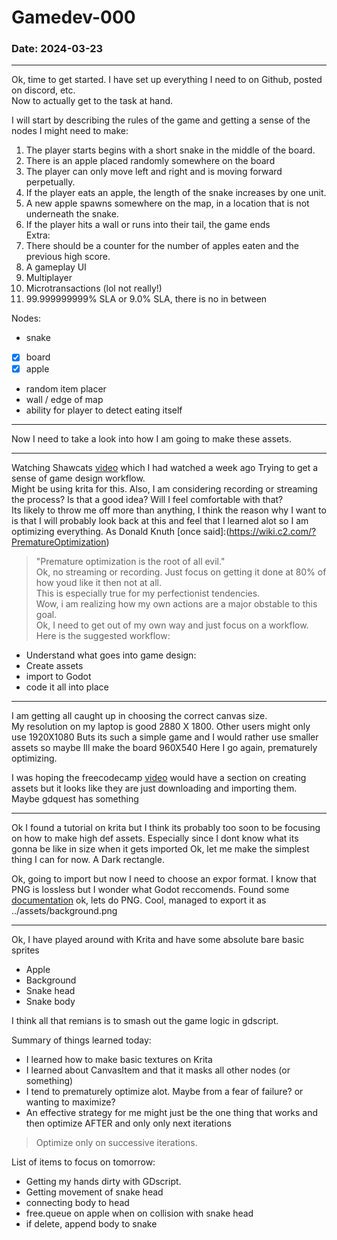 # Gamedev-000
### Date: 2024-03-23
---
Ok, time to get started. I have set up everything I need to on Github, posted on discord, etc.  
Now to actually get to the task at hand.  

I will start by describing the rules of the game and getting a sense of the nodes I might need to make:  
1. The player starts begins with a short snake in the middle of the board.  
2. There is an apple placed randomly somewhere on the board
3. The player can only move left and right and is moving forward perpetually.
4. If the player eats an apple, the length of the snake increases by one unit.
5. A new apple spawns somewhere on the map, in a location that is not underneath the snake.  
6. If the player hits a wall or runs into their tail, the game ends  
Extra:
7. There should be a counter for the number of apples eaten and the previous high score.  
8. A gameplay UI
9. Multiplayer
10. Microtransactions (lol not really!)
11. 99.999999999% SLA or 9.0% SLA, there is no in between


Nodes:
- snake
- [X] board
- [X] apple
- random item placer
- wall / edge of map
- ability for player to detect eating itself
---
Now I need to take a look into how I am going to make these assets.

---
Watching Shawcats [video](https://www.youtube.com/watch?v=XQ_LpQzbsok) which I had watched a week ago
Trying to get a sense of game design workflow.  
Might be using krita for this.
Also, I am considering recording or streaming the process? Is that a good idea? Will I feel comfortable with that?  
Its likely to throw me off more than anything, I think the reason why I want to is that I will probably look back at this
and feel that I learned alot so I am optimizing everything.
As Donald Knuth [once said]:(https://wiki.c2.com/?PrematureOptimization) 
> "Premature optimization is the root of all evil."  
Ok, no streaming or recording. Just focus on getting it done at 80% of how youd like it then not at all.  
This is especially true for my perfectionist tendencies.  
Wow, i am realizing how my own actions are a major obstable to this goal.  
Ok, I need to get out of my own way and just focus on a workflow.
Here is the suggested workflow:
- Understand what goes into game design:
- Create assets
- import to Godot
- code it all into place

---
I am getting all caught up in choosing the correct canvas size.  
My resolution on my laptop is good 2880 X 1800.
Other users might only use 1920X1080
Buts its such a simple game and I would rather use smaller assets so maybe Ill make the board 960X540
Here I go again, prematurely optimizing.

I was hoping the freecodecamp [video](https://www.youtube.com/watch?v=S8lMTwSRoRg&t=804s) would have a section on creating assets
but it looks like they are just downloading and importing them. 
Maybe gdquest has something

---
Ok I found a tutorial on krita but I think its probably too soon to be focusing on how to make high def assets.
Especially since I dont know what its gonna be like in size when it gets imported
Ok, let me make the simplest thing I can for now.
A Dark rectangle.

Ok, going to import but now I need to choose an expor format. I know that PNG is lossless
but I wonder what Godot reccomends. 
Found some [documentation](https://docs.godotengine.org/en/stable/tutorials/assets_pipeline/importing_images.html)
ok, lets do PNG.
Cool, managed to export it as ../assets/background.png

---
Ok, I have played around with Krita and have some absolute bare basic sprites
- Apple
- Background
- Snake head
- Snake body

I think all that remians is to smash out the game logic in gdscript.


Summary of things learned today:  
- I learned how to make basic textures on Krita  
- I learned about CanvasItem and that it masks all other nodes (or something)  
- I tend to prematurely optimize alot. Maybe from a fear of failure? or wanting to maximize?
- An effective strategy for me might just be the one thing that works and then optimize AFTER and only only next iterations
> Optimize only on successive iterations.

List of items to focus on tomorrow:  
- Getting my hands dirty with GDscript.
- Getting movement of snake head
- connecting body to head
- free.queue on apple when on collision with snake head
- if delete, append body to snake
